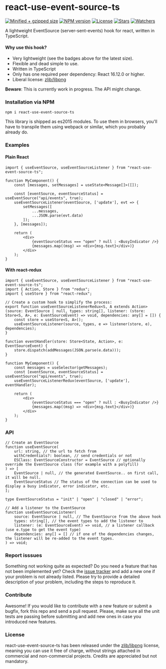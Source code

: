 # react-use-event-source-ts

[![Minified + gzipped size](https://badgen.net/bundlephobia/minzip/react-use-event-source-ts)](https://www.npmjs.com/package/react-use-event-source-ts)
[![NPM version](https://badgen.net/npm/v/react-use-event-source-ts)](https://www.npmjs.com/package/react-use-event-source-ts)
[![License](https://badgen.net/github/license/lusito/react-use-event-source-ts)](https://github.com/lusito/react-use-event-source-ts/blob/master/LICENSE)
[![Stars](https://badgen.net/github/stars/lusito/react-use-event-source-ts)](https://github.com/lusito/react-use-event-source-ts)
[![Watchers](https://badgen.net/github/watchers/lusito/react-use-event-source-ts)](https://github.com/lusito/react-use-event-source-ts)

A lightweight EventSource (server-sent-events) hook for react, written in TypeScript.

#### Why use this hook?

- Very lightweight (see the badges above for the latest size).
- Flexible and dead simple to use.
- Written in TypeScript
- Only has one required peer dependency: React 16.12.0 or higher.
- Liberal license: [zlib/libpng](https://github.com/Lusito/react-use-event-source-ts/blob/master/LICENSE)

**Beware**: This is currently work in progress. The API might change.

### Installation via NPM

```npm i react-use-event-source-ts```

This library is shipped as es2015 modules. To use them in browsers, you'll have to transpile them using webpack or similar, which you probably already do.

### Examples

#### Plain React

```tsx
import { useEventSource, useEventSourceListener } from "react-use-event-source-ts";

function MyComponent() {
    const [messages, setMessages] = useState<Message[]>([]);
    
    const [eventSource, eventSourceStatus] = useEventSource("api/events", true);
    useEventSourceListener(eventSource, ['update'], evt => {
        setMessages([
            ...messages,
            ...JSON.parse(evt.data)
        ]);
    }, [messages]);

    return (
        <div>
            {eventSourceStatus === "open" ? null : <BusyIndicator />}
            {messages.map((msg) => <div>{msg.text}</div>)}
        </div>
    );
}
```

#### With react-redux

```tsx
import { useEventSource, useEventSourceListener } from "react-use-event-source-ts";
import { Action, Store } from "redux";
import { useStore } from "react-redux";

// Create a custom hook to simplify the process:
export function useEventSourceListenerRedux<S, A extends Action>(source: EventSource | null, types: string[], listener: (store: Store<S, A>, e: EventSourceEvent) => void, dependencies: any[] = []) {
    const store = useStore<S, A>();
    useEventSourceListener(source, types, e => listener(store, e), dependencies);
}

function eventHandler(store: Store<State, Action>, e: EventSourceEvent) {
    store.dispatch(addMessages(JSON.parse(e.data)));
}

function MyComponent() {
    const messages = useSelector(getMessages);
    const [eventSource, eventSourceStatus] = useEventSource("api/events", true);
    useEventSourceListenerRedux(eventSource, ['update'], eventHandler);

    return (
        <div>
            {eventSourceStatus === "open" ? null : <BusyIndicator />}
            {messages.map((msg) => <div>{msg.text}</div>)}
        </div>
    );
}
```

### API

```tsx
// Create an EventSource
function useEventSource(
    url: string, // the url to fetch from
    withCredentials?: boolean, // send credentials or not
    ESClass: EventSourceConstructor = EventSource // optionally override the EventSource class (for example with a polyfill)
) => [
    EventSource | null, // the generated EventSource.. on first call, it will be null.
    EventSourceStatus // The status of the connection can be used to display a busy indicator, error indicator, etc.
];

type EventSourceStatus = "init" | "open" | "closed" | "error";

// Add a listener to the EventSource
function useEventSourceListener(
    source: EventSource | null, // The EventSource from the above hook
    types: string[], // the event types to add the listener to
    listener: (e: EventSourceEvent) => void, // a listener callback (use e.type to get the event type)
    dependencies: any[] = [] // if one of the dependencies changes, the listener will be re-added to the event types.
) => void;

```

### Report isssues

Something not working quite as expected? Do you need a feature that has not been implemented yet? Check the [issue tracker](https://github.com/Lusito/react-use-event-source-ts/issues) and add a new one if your problem is not already listed. Please try to provide a detailed description of your problem, including the steps to reproduce it.

### Contribute

Awesome! If you would like to contribute with a new feature or submit a bugfix, fork this repo and send a pull request. Please, make sure all the unit tests are passing before submitting and add new ones in case you introduced new features.

### License

react-use-event-source-ts has been released under the [zlib/libpng](https://github.com/Lusito/react-use-event-source-ts/blob/master/LICENSE) license, meaning you
can use it free of charge, without strings attached in commercial and non-commercial projects. Credits are appreciated but not mandatory.
